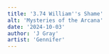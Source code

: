 ```yaml
---
title: '3.74 William''s Shame'
alt: 'Mysteries of the Arcana'
date: '2024-10-03'
author: 'J Gray'
artist: 'Gennifer'
---
```

